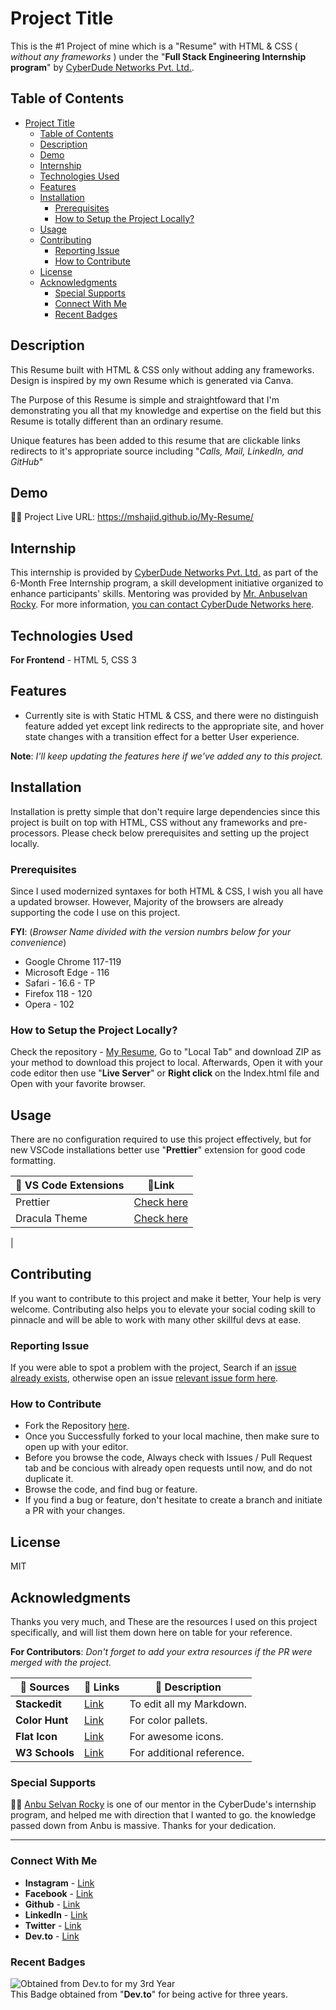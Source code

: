 # Project Title

This is the #1 Project of mine which is a "Resume" with HTML & CSS ( *without any frameworks* ) under the "**Full Stack Engineering Internship program**" by [CyberDude Networks Pvt. Ltd.](https://cyberdudenetworks.com). 

## Table of Contents
- [Project Title](#project-title)
  - [Table of Contents](#table-of-contents)
  - [Description](#description)
  - [Demo](#demo)
  - [Internship](#internship)
  - [Technologies Used](#technologies-used)
  - [Features](#features)
  - [Installation](#installation)
    - [Prerequisites](#prerequisites)
    - [How to Setup the Project Locally?](#how-to-setup-the-project-locally)
  - [Usage](#usage)
  - [Contributing](#contributing)
    - [Reporting Issue](#reporting-issue)
    - [How to Contribute](#how-to-contribute)
  - [License](#license)
  - [Acknowledgments](#acknowledgments)
    - [Special Supports](#special-supports)
    - [Connect With Me](#connect-with-me)
    - [Recent Badges](#recent-badges)

## Description

This Resume built with HTML & CSS only without adding any frameworks. Design is inspired by my own Resume which is generated via Canva.

The Purpose of this Resume is simple and straightfoward that I'm demonstrating you all that my knowledge and expertise on the field but this Resume is totally different than an ordinary resume.

Unique features has been added to this resume that are clickable links redirects to it's appropriate source including "*Calls, Mail, LinkedIn, and GitHub*" 

## Demo

🌟🌟 Project Live URL: https://mshajid.github.io/My-Resume/

## Internship

This internship is provided by [CyberDude Networks Pvt. Ltd.](https://youtube.com/cyberdudenetworks) as part of the 6-Month Free Internship program, a skill development initiative organized to enhance participants' skills. Mentoring was provided by [Mr. Anbuselvan Rocky](https://instagram.com/anbuselvanrocky). For more information, [you can contact CyberDude Networks here](https://cyberdudenetworks.com).

## Technologies Used

**For Frontend** - HTML 5, CSS 3

## Features

- Currently site is with Static HTML & CSS, and there were no distinguish feature added yet except link redirects to the appropriate site, and hover state changes with a transition effect for a better User experience. 

**Note**: *I'll keep updating the features here if we've added any to this project.*

## Installation

Installation is pretty simple that don't require large dependencies since this project is built on top with HTML, CSS without any frameworks and pre-processors. Please check below prerequisites and setting up the project locally. 

### Prerequisites

Since I used modernized syntaxes for both HTML & CSS, I wish you all have a updated browser. However, Majority of the browsers are already supporting the code I use on this project. 

**FYI**: (*Browser Name divided with the version numbrs below for your convenience*)
-   Google Chrome 117-119
-   Microsoft Edge - 116
-   Safari - 16.6 - TP
-   Firefox 118 - 120
-   Opera - 102

### How to Setup the Project Locally?

Check the repository - [My Resume](https://github.com/mshajid/My-Resume), Go to "Local Tab" and download ZIP as your method to download this project to local. Afterwards, Open it with your code editor then use "**Live Server**" or **Right click** on the Index.html file and Open with your favorite browser.


## Usage

There are no configuration required to use this project effectively, but for new VSCode installations better use "**Prettier**" extension for good code formatting. 

| 🚀 VS Code Extensions | 🌟Link | 
|---|---|
| Prettier  |  [Check here](https://prettier.io/) |
| Dracula Theme  |  [Check here](https://draculatheme.com/visual-studio-code) |
| 

## Contributing

If you want to contribute to this project and make it better, Your help is very welcome. Contributing also helps you to elevate your social coding skill to pinnacle and will be able to work with many other skillful devs at ease.

### Reporting Issue
If you were able to spot a problem with the project, Search if an [issue already exists](https://docs.github.com/en/search-github/searching-on-github/searching-issues-and-pull-requests#search-by-the-title-body-or-comments), otherwise open an issue [relevant issue form here](https://github.com/mshajid/My-Resume/issues/new).

### How to Contribute

- Fork the Repository [here](https://github.com/mshajid/My-Resume).
- Once you Successfully forked to your local machine, then make sure to open up with your editor.
- Before you browse the code, Always check with Issues / Pull Request tab and be concious with already open requests until now, and do not duplicate it.
- Browse the code, and find bug or feature. 
- If you find a bug or feature, don't hesitate to create a branch and initiate a PR with your changes.
  

## License

MIT

## Acknowledgments

Thanks you very much, and These are the resources I used on this project specifically, and will list them down here on table for your reference.  

**For Contributors**: *Don't forget to add your extra resources if the PR were merged with the project.*

| 🌟 Sources | 🧢 Links | 📗 Description |
|-------|-------|-------|
| **Stackedit** |  [Link](https://stackedit.io/) | To edit all my Markdown.
| **Color Hunt**  |  [Link](https://colorhunt.co/) | For color pallets.
| **Flat Icon**  |  [Link](https://www.flaticon.com/) | For awesome icons.
| **W3 Schools**  |  [Link](https://w3schools.com/) | For additional reference.

### Special Supports

💪🏼 [Anbu Selvan Rocky](https://www.instagram.com/anbuselvanrocky/) is one of our mentor in the CyberDude's internship program, and helped me with direction that I wanted to go. the knowledge passed down from Anbu is massive. Thanks for your dedication.

---
### Connect With Me 
- **Instagram** - [Link](https://instagram.com/shajid.shafee/)
- **Facebook** - [Link](https://facebook.com/muhammed.shajid.10)
- **Github** - [Link](https://github.com/mshajid)
- **LinkedIn** - [Link](https://linkedin.com/in/shajidshafee)
- **Twitter** - [Link](https://twitter.com/ShafeeShajid)
- **Dev.to** - [Link](https://dev.to/mshajid)

### Recent Badges

![Obtained from Dev.to for my 3rd Year](https://res.cloudinary.com/practicaldev/image/fetch/s--lTvS9BmJ--/c_limit,f_auto,fl_progressive,q_80,w_180/https://dev-to-uploads.s3.amazonaws.com/uploads/badge/badge_image/10/3yearclub-final__1_.png)
<br> This Badge obtained from "**Dev.to**" for being active for three years. 

